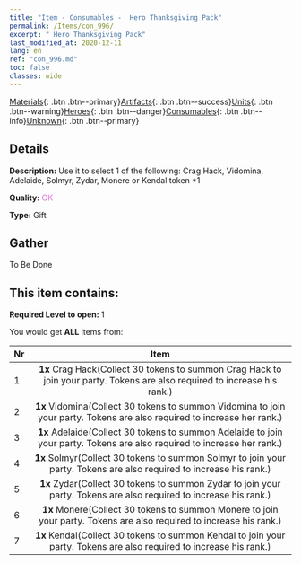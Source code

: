 ```yaml
---
title: "Item - Consumables -  Hero Thanksgiving Pack"
permalink: /Items/con_996/
excerpt: " Hero Thanksgiving Pack"
last_modified_at: 2020-12-11
lang: en
ref: "con_996.md"
toc: false
classes: wide
---
```

 [Materials](/Items/){: .btn .btn--primary}[Artifacts](/Items/Artifacts/){: .btn .btn--success}[Units](/Items/Units/){: .btn .btn--warning}[Heroes](/Items/Heroes/){: .btn .btn--danger}[Consumables](/Items/Consumables/){: .btn .btn--info}[Unknown](/Items/Unknown/){: .btn .btn--primary}

## Details
 **Description:** Use it to select 1 of the following: Crag Hack, Vidomina, Adelaide, Solmyr, Zydar, Monere or Kendal token *1

 **Quality:** <span style="color: #DA70D6">OK</span>

 **Type:** Gift

## Gather

  To Be Done

## This item contains:

 **Required Level to open:** 1

 You would get **ALL** items  from:

  | Nr |      Item    |
  |:---|:------------:|
  | 1 |  **1x** Crag Hack(Collect 30 tokens to summon Crag Hack to join your party. Tokens are also required to increase his rank.) | 
  | 2 |  **1x** Vidomina(Collect 30 tokens to summon Vidomina to join your party. Tokens are also required to increase her rank.) | 
  | 3 |  **1x** Adelaide(Collect 30 tokens to summon Adelaide to join your party. Tokens are also required to increase her rank.) | 
  | 4 |  **1x** Solmyr(Collect 30 tokens to summon Solmyr to join your party. Tokens are also required to increase his rank.) | 
  | 5 |  **1x** Zydar(Collect 30 tokens to summon Zydar to join your party. Tokens are also required to increase his rank.) | 
  | 6 |  **1x** Monere(Collect 30 tokens to summon Monere to join your party. Tokens are also required to increase his rank.) | 
  | 7 |  **1x** Kendal(Collect 30 tokens to summon Kendal to join your party. Tokens are also required to increase his rank.) | 
